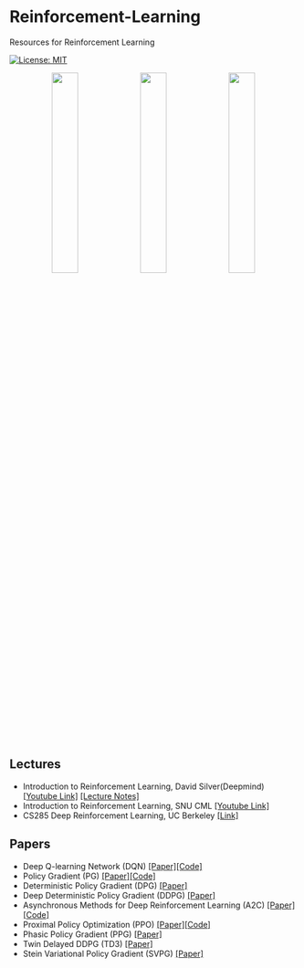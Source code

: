 # Reinforcement-Learning

Resources for Reinforcement Learning

[![License: MIT](https://img.shields.io/badge/License-MIT-yellow.svg)](https://opensource.org/licenses/MIT)

<p align="center">
   <img src="https://s2.gifyu.com/images/PG-CartPole.gif" width="30%"/> <img src="https://s2.gifyu.com/images/PPO-LunarLander_v2.gif" width="30%"/> <img src="https://s2.gifyu.com/images/PPO-BipedalWalker_v3.gif" width="30%"/>
</p>

## Lectures
* Introduction to Reinforcement Learning, David Silver(Deepmind) [[Youtube Link]](https://www.youtube.com/playlist?list=PLqYmG7hTraZDM-OYHWgPebj2MfCFzFObQ) [[Lecture Notes]](https://github.com/hongjun7/Reinforcement-Learning/tree/main/resource/lecture-notes/david-silver)
* Introduction to Reinforcement Learning, SNU CML [[Youtube Link]](https://www.youtube.com/playlist?list=PLKs7xpqpX1beJ5-EOFDXTVckBQFFyTxUH)
* CS285 Deep Reinforcement Learning, UC Berkeley [[Link]](http://rail.eecs.berkeley.edu/deeprlcourse/)

## Papers
* Deep Q-learning Network (DQN) [[Paper]](https://github.com/hongjun7/Reinforcement-Learning/blob/main/resource/papers/Deep-Q-Learning.pdf)[[Code]](https://github.com/hongjun7/Reinforcement-Learning/blob/main/tf2/model/DQN.py)
* Policy Gradient (PG) [[Paper]](https://https://github.com/hongjun7/Reinforcement-Learning/blob/main/resource/papers/Policy-Gradient-Methods-for-RL_NIPS1999.pdf)[[Code]](https://github.com/hongjun7/Reinforcement-Learning/blob/main/tf2/model/PG.py)
* Deterministic Policy Gradient (DPG) [[Paper]](https://github.com/hongjun7/Reinforcement-Learning/blob/main/resource/papers/Deterministic-Policy-Gradient.pdf)
* Deep Deterministic Policy Gradient (DDPG) [[Paper]](https://github.com/hongjun7/Reinforcement-Learning/blob/main/resource/papers/Deep-Deterministic-Policy-Gradient.pdf)
* Asynchronous Methods for Deep Reinforcement Learning (A2C) [[Paper]](https://github.com/hongjun7/Reinforcement-Learning/blob/main/resource/papers/Asynchronous-Methods-for-Deep-Reinforcement-Learning.pdf)[[Code]](https://github.com/hongjun7/Reinforcement-Learning/blob/main/tf2/model/A2C.py)
* Proximal Policy Optimization (PPO) [[Paper]](https://github.com/hongjun7/Reinforcement-Learning/blob/main/resource/papers/Proximal-Policy-Optimization.pdf)[[Code]](https://github.com/hongjun7/Reinforcement-Learning/blob/main/tf2/model/PPO.py)
* Phasic Policy Gradient (PPG) [[Paper]](https://github.com/hongjun7/Reinforcement-Learning/blob/main/resource/papers/Phasic-Policy-Gradient.pdf)
* Twin Delayed DDPG (TD3) [[Paper]](https://github.com/hongjun7/Reinforcement-Learning/blob/main/resource/papers/Twin-Delayed-DDPG.pdf)
* Stein Variational Policy Gradient (SVPG) [[Paper]](https://github.com/hongjun7/Reinforcement-Learning/blob/main/resource/papers/Stein-Variational-Policy-Gradient.pdf)
